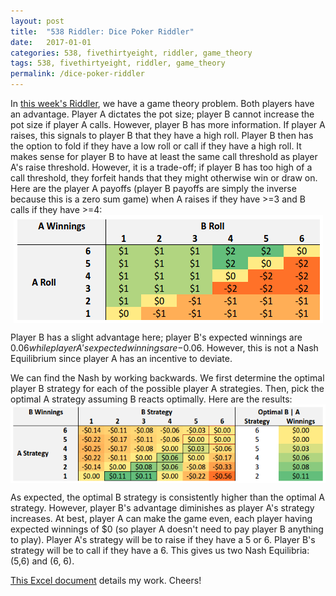 ```yaml
---
layout: post
title:  "538 Riddler: Dice Poker Riddler"
date:   2017-01-01
categories: 538, fivethirtyeight, riddler, game_theory
tags: 538, fivethirtyeight, riddler, game_theory
permalink: /dice-poker-riddler
---
```


In [this week's Riddler](http://fivethirtyeight.com/features/can-you-deal-with-these-card-game-puzzles/), we have a game theory problem. Both players have an advantage.  Player A dictates the pot size; player B cannot increase the pot size if player A calls.  However, player B has more information.  If player A raises, this signals to player B that they have a high roll. Player B then has the option to fold if they have a low roll or call if they have a high roll.  It makes sense for player B to have at least the same call threshold as player A's raise threshold. However, it is a trade-off; if player B has too high of a call threshold, they forfeit hands that they might otherwise win or draw on.  Here are the player A payoffs (player B payoffs are simply the inverse because this is a zero sum game) when A raises if they have >=3 and B calls if they have >=4:
[<img src="/img/dice-poker-A3vB4.png" style="display:block; margin-left:auto; margin-right:auto;">](/img/dice-poker-A3vB4.png)

Player B has a slight advantage here; player B's expected winnings are $0.06 while player A's expected winnings are -$0.06. However, this is not a Nash Equilibrium since player A has an incentive to deviate.

We can find the Nash by working backwards.  We first determine the optimal player B strategy for each of the possible player A strategies.  Then, pick the optimal A strategy assuming B reacts optimally.  Here are the results:
[<img src="/img/dice-poker-nash.png" style="display:block; margin-left:auto; margin-right:auto;">](/img/dice-poker-nash.png)

As expected, the optimal B strategy is consistently higher than the optimal A strategy.  However, player B's advantage diminishes as player A's strategy increases.  At best, player A can make the game even, each player having expected winnings of $0 (so player A doesn't need to pay player B anything to play).  Player A's strategy will be to raise if they have a 5 or 6.  Player B's strategy will be to call if they have a 6.  This gives us two Nash Equilibria: (5,6) and (6, 6).

<a href="/files/Dice Poker Riddler vF.xlsx" target="_blank">This Excel document</a> details my work.  Cheers!
